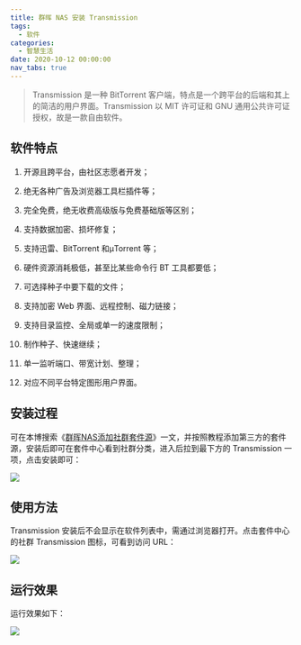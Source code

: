 ```yaml
---
title: 群晖 NAS 安装 Transmission
tags:
  - 软件
categories:
  - 智慧生活
date: 2020-10-12 00:00:00
nav_tabs: true
---
```


> Transmission 是一种 BitTorrent 客户端，特点是一个跨平台的后端和其上的简洁的用户界面。Transmission 以 MIT 许可证和 GNU 通用公共许可证授权，故是一款自由软件。

<!-- more -->

## 软件特点

1. 开源且跨平台，由社区志愿者开发；

2. 绝无各种广告及浏览器工具栏插件等；

3. 完全免费，绝无收费高级版与免费基础版等区别；

4. 支持数据加密、损坏修复；

5. 支持迅雷、BitTorrent 和μTorrent 等；

6. 硬件资源消耗极低，甚至比某些命令行 BT 工具都要低；

7. 可选择种子中要下载的文件；

8. 支持加密 Web 界面、远程控制、磁力链接；

9. 支持目录监控、全局或单一的速度限制；

10. 制作种子、快速继续；
 
11. 单一监听端口、带宽计划、整理；

12. 对应不同平台特定图形用户界面。

## 安装过程

可在本博搜索《[群晖NAS添加社群套件源](https://dusays.com/266/)》一文，并按照教程添加第三方的套件源，安装后即可在套件中心看到社群分类，进入后拉到最下方的 Transmission 一项，点击安装即可：

![](https://cdn.dusays.com/2020/10/271-1.jpg)

## 使用方法

Transmission 安装后不会显示在软件列表中，需通过浏览器打开。点击套件中心的社群 Transmission 图标，可看到访问 URL：

![](https://cdn.dusays.com/2020/10/271-2.jpg)

## 运行效果

运行效果如下：

![](https://cdn.dusays.com/2020/10/271-3.jpg)